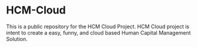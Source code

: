 # HCM-Cloud
This is a public repository for the HCM Cloud Project. HCM Cloud project is intent to create a easy, funny, and cloud based Human Capital Management Solution.

